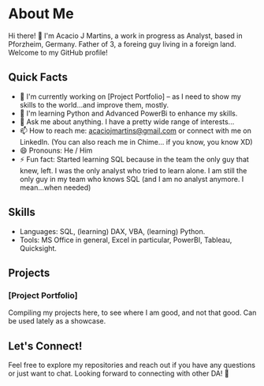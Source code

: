 # About Me

Hi there! 👋 I'm Acacio J Martins, a work in progress as Analyst, based in Pforzheim, Germany. Father of 3, a foreing guy living in a foreign land. Welcome to my GitHub profile!

## Quick Facts

- 🔭 I'm currently working on [Project Portfolio] – as I need to show my skills to the world...and improve them, mostly.
- 🌱 I'm learning Python and Advanced PowerBi to enhance my skills.
- 💬 Ask me about anything. I have a pretty wide range of interests...
- 📫 How to reach me: acaciojmartins@gmail.com or connect with me on LinkedIn. (You can also reach me in  Chime... if you know, you know XD)
- 😄 Pronouns: He / Him
- ⚡ Fun fact: Started learning SQL because in the team the only guy that knew, left. I was the only analyst who tried to learn alone. I am still the only guy in my team who knows SQL (and I am no analyst anymore. I mean...when needed)

## Skills

- Languages: SQL, (learning) DAX, VBA, (learning) Python.
- Tools: MS Office in general, Excel in particular, PowerBI, Tableau, Quicksight.

## Projects

### [Project Portfolio]

Compiling my projects here, to see where I am good, and not that good. Can be used lately as a showcase.

## Let's Connect!

Feel free to explore my repositories and reach out if you have any questions or just want to chat. Looking forward to connecting with other DA! 🚀
